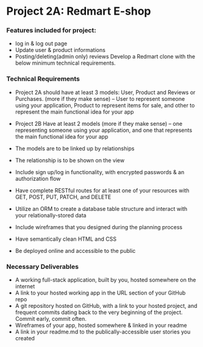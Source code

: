 # Project 2A: Redmart E-shop



### Features included for project:
- log in & log out page
- Update user & product informations
- Posting/deleting(admin only) reviews 
Develop a Redmart clone with the below minimum technical requirements.

### Technical Requirements
  - Project 2A should have at least 3 models: User, Product and Reviews or Purchases. (more if they make sense) – User to represent someone using your application, Product to represent items for sale, and other to represent the main functional idea for your app

  - Project 2B Have at least 2 models (more if they make sense) – one representing someone using your application, and one that represents the main functional idea for your app

  - The models are to be linked up by relationships
  - The relationship is to be shown on the view
 - Include sign up/log in functionality, with encrypted passwords & an authorization flow
 - Have complete RESTful routes for at least one of your resources with GET, POST, PUT, PATCH, and DELETE
 - Utilize an ORM to create a database table structure and interact with your relationally-stored data
 - Include wireframes that you designed during the planning process
 - Have semantically clean HTML and CSS
 - Be deployed online and accessible to the public


### Necessary Deliverables

- A working full-stack application, built by you, hosted somewhere on the internet
- A link to your hosted working app in the URL section of your GitHub repo
- A git repository hosted on GitHub, with a link to your hosted project, and frequent commits dating back to the very beginning of the project. Commit early, commit often.
- Wireframes of your app, hosted somewhere & linked in your readme
- A link in your readme.md to the publically-accessible user stories you created
